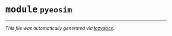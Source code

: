 <!-- markdownlint-disable -->

# <kbd>module</kbd> `pyeosim`








---

_This file was automatically generated via [lazydocs](https://github.com/ml-tooling/lazydocs)._
